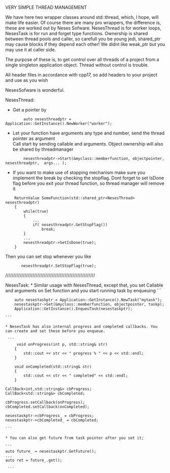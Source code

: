 VERY SIMPLE THREAD MANAGEMENT

We have here two wrapper classes around std::thread, which, I hope, will make life easier. Of course there are many pro wrappers, the difference is, these are worked out by Neses Sofware. 
NesesThread is for worker loops, NesesTask is for run and forget type functions. Ownership is shared between thread pools and caller, so carefull you be young jedi, shared_ptr may cause blocks 
if they depend each other! We didnt like weak_ptr but you may use it at caller side. 

The purpose of these is, to get control over all threads of a project from a single singleton application object. Thread without control is trouble. 

All header files in accordance with cpp17, so add headers to your project and use as you wish

NesesSofware is wonderful. 



NesesThread:

   * Get a pointer by 
```
        auto nesesthreadptr =  Application::GetInstance().NewWorker("worker");
```

   * Let your function have arguments any type and number, send the thread pointer as argument  
   Call start by sending callable and arguments. Object ownership will also be shared by threadmanager

```
        nesesthreadptr->Start(&myclass::memberfunction, objectpointer, nesesthreadptr,  args... ); 
```

  * If you want to make use of stopping mechanism make sure you implement the break by checking the stopflag. Dont forget to set IsDone flag before you exit your thread function, so thread manager will remove it

```
    ReturnValue SomeFunction(std::shared_ptr<NesesThread> nesesthreadptr)
    {
        while(true)
        {
            ...
            if( nesesthreadptr.GetStopFlag())
                break;
        }
        ...
        nesesthreadptr->SetIsDone(true);
    }
```
Then you can set stop whenever you like

```
       nesesthreadptr.SetStopFlag(true);
```

////////////////////////////////////////////////////////

NesesTask:
    * Similar usage with NesesThread, except that, you set Callable and arguments on Set function and  you start running task by enqueuing
    ```

        auto nesestaskptr = Application::GetInstance().NewTask("mytask");
        nesestaskptr->Set(&myclass::memberfunction, objectpointer, taskp);
        Application::GetInstance().EnqueuTask(nesestaskptr);

    ```
    
    * NesesTask has also internal progress and completed callbacks. You can create and set these before you enqueue.

     ```
         void onProgress(int p, std::string& str)
        {
            std::cout << str << " progress % " << p << std::endl;
        }

        void onCompleted(std::string& str)
        {
            std::cout << str << " completed" << std::endl;
        }

    CallBack<int,std::string&> cbProgress;
    CallBack<std::string&> cbCompleted;

    cbProgress.setCallback(onProgress);
    cbCompleted.setCallback(onCompleted);

    nesestaskptr->cbProgress_ = cbProgress;
    nesestaskptr->cbCompleted_ = cbCompleted;
       
    ```

    * You can also get future from task pointer after you set it;

    ```
    auto future_ = nesestaskptr.GetFuture();
    ...
    auto ret = future_.get();

     ```
        